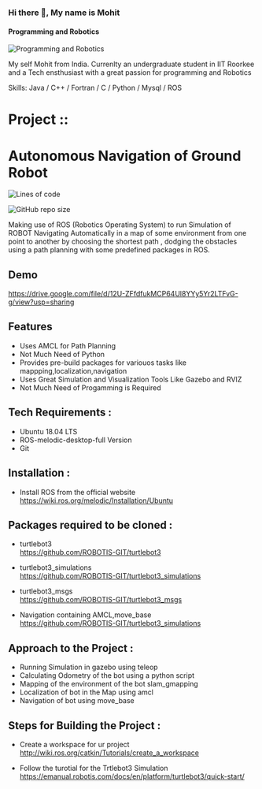 ### Hi there 👋, My name is Mohit
#### Programming and Robotics
![Programming and Robotics](https://anivizindia.in/wp-content/uploads/2022/03/3d-animation.jpg)

My self Mohit from India. Currenlty an undergraduate student in IIT Roorkee and a Tech ensthusiast with a great passion for programming and Robotics

Skills: Java / C++ / Fortran / C / Python / Mysql / ROS



# Project ::




# Autonomous Navigation of Ground Robot
![Lines of code](https://img.shields.io/tokei/lines/github/AB-Mohit17/auto_nav_bot)

![GitHub repo size](https://img.shields.io/github/repo-size/AB-Mohit17/auto_nav_bot)

Making use of ROS (Robotics Operating System) to run Simulation of  ROBOT Navigating Automatically in a map of some environment from one point to another by choosing the shortest path , dodging the obstacles using a path planning with some predefined packages in ROS.
## Demo

https://drive.google.com/file/d/12U-ZFfdfukMCP64Ul8YYy5Yr2LTFvG-g/view?usp=sharing
## Features

- Uses AMCL for Path Planning
- Not Much Need of Python
- Provides pre-build packages for variouos tasks like mappping,localization,navigation
- Uses Great Simulation and Visualization Tools Like Gazebo and RVIZ 
- Not Much Need of Progamming is Required


## Tech Requirements :

- Ubuntu 18.04 LTS 
- ROS-melodic-desktop-full Version
- Git

## Installation : 

- Install ROS from the official website  
  https://wiki.ros.org/melodic/Installation/Ubuntu


## Packages required to be cloned : 

- turtlebot3               
    https://github.com/ROBOTIS-GIT/turtlebot3

- turtlebot3_simulations     
    https://github.com/ROBOTIS-GIT/turtlebot3_simulations

- turtlebot3_msgs   
    https://github.com/ROBOTIS-GIT/turtlebot3_msgs    

- Navigation containing AMCL,move_base        
    https://github.com/ROBOTIS-GIT/turtlebot3_simulations

## Approach to the Project : 

- Running Simulation in gazebo using teleop 
- Calculating Odometry of the bot using a python script
- Mapping of the environment of the bot slam_gmapping 
- Localization of bot in the Map using amcl 
- Navigation of bot using move_base 

## Steps for Building the Project : 

- Create a workspace for ur project    
    http://wiki.ros.org/catkin/Tutorials/create_a_workspace
      
- Follow the turotial for the Trtlebot3 Simulation 
    https://emanual.robotis.com/docs/en/platform/turtlebot3/quick-start/ 

